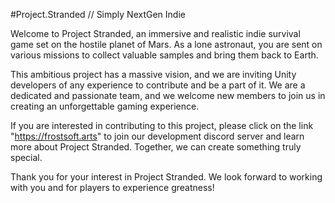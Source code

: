 #Project.Stranded // Simply NextGen Indie

Welcome to Project Stranded, an immersive and realistic indie survival game set on the hostile planet of Mars. As a lone astronaut, you are sent on various missions to collect valuable samples and bring them back to Earth.

This ambitious project has a massive vision, and we are inviting Unity developers of any experience to contribute and be a part of it. We are a dedicated and passionate team, and we welcome new members to join us in creating an unforgettable gaming experience.

If you are interested in contributing to this project, please click on the link "https://frostsoft.arts" to join our development discord server and learn more about Project Stranded. Together, we can create something truly special.

Thank you for your interest in Project Stranded. We look forward to working with you and for players to experience greatness!

